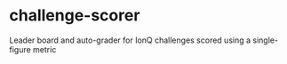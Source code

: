 # challenge-scorer
Leader board and auto-grader for IonQ challenges scored using a single-figure metric
